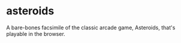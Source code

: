 # asteroids
A bare-bones facsimile of the classic arcade game, Asteroids, that's playable in the browser.
